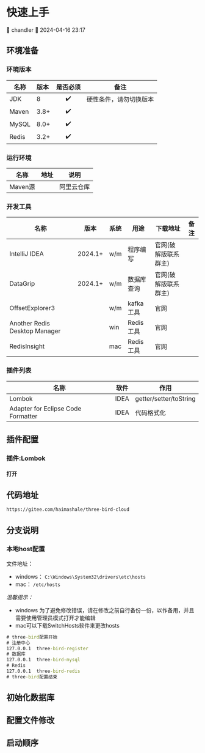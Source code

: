 [//]: # (quickStart-快速上手)

# 快速上手

<div class="tagBarBadge">
    <Badge type="info" text="原创" />
    <span>📝 chandler</span>
    <span>📆 2024-04-16 23:17</span>
</div>

## 环境准备

### 环境版本

| 名称    | 版本   | 是否必须 | 备注          |
|-------|:-----|:----:|-------------|
| JDK   | 8    |  ✔️  | 硬性条件，请勿切换版本 |
| Maven | 3.8+ |  ✔️  |             |
| MySQL | 8.0+ |  ✔️  |             |
| Redis | 3.2+ |  ✔️  |             |

### 运行环境

| 名称     | 地址 |  说明   |
|--------|:---|:-----:|
| Maven源 |    | 阿里云仓库 |

### 开发工具

| 名称                            | 版本      | 系统  | 用途      | 下载地址        | 备注 |
|-------------------------------|---------|-----|---------|-------------|----|
| IntelliJ IDEA                 | 2024.1+ | w/m | 程序编写    | 官网(破解版联系群主) |    |
| DataGrip                      | 2024.1+ | w/m | 数据库查询   | 官网(破解版联系群主) |    |
| OffsetExplorer3               |         | w/m | kafka工具 | 官网          |    | 
| Another Redis Desktop Manager |         | win | Redis工具 | 官网          |    | 
| RedisInsight                  |         | mac | Redis工具 | 官网          |    | 

### 插件列表

| 名称                                 | 软件   | 作用                     | 
|------------------------------------|------|------------------------| 
| Lombok                             | IDEA | getter/setter/toString |
| Adapter for Eclipse Code Formatter | IDEA | 代码格式化                  |

## 插件配置

### 插件:Lombok

#### 打开

## 代码地址

```html
https://gitee.com/haimashale/three-bird-cloud
```

## 分支说明

### 本地host配置

文件地址：

- windows：
  `
  C:\Windows\System32\drivers\etc\hosts
  `
- mac：
  `
  /etc/hosts
  `

*温馨提示：*

- windows 为了避免修改错误，请在修改之前自行备份一份，以作备用，并且需要使用管理员模式打开才能编辑
- mac可以下载SwitchHosts软件来更改hosts

```cmd
# three-bird配置开始
# 注册中心
127.0.0.1  three-bird-register
# 数据库
127.0.0.1  three-bird-mysql
# Redis
127.0.0.1  three-bird-redis
# three-bird配置结束
```

## 初始化数据库

## 配置文件修改

## 启动顺序
